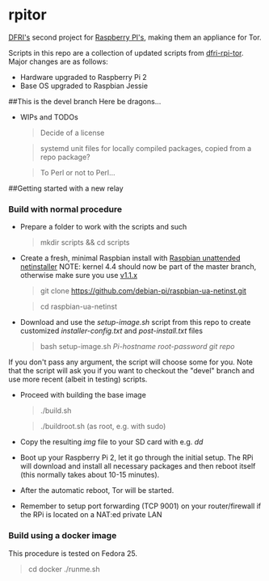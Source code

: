 # rpitor

[DFRI's](https://www.dfri.se/) second project for [Raspberry PI's](https://www.dfri.se/projekt/tor/rpi/), making them an appliance for Tor.

Scripts in this repo are a collection of updated scripts from [dfri-rpi-tor](https://github.com/DFRI/dfri-rpi-tor).
Major changes are as follows:
* Hardware upgraded to Raspberry Pi 2
* Base OS upgraded to Raspbian Jessie

##This is the devel branch
Here be dragons...
* WIPs and TODOs
	> Decide of a license

	> systemd unit files for locally compiled packages, copied from a repo package?

	> To Perl or not to Perl...

##Getting started with a new relay

### Build with normal procedure
* Prepare a folder to work with the scripts and such
	> mkdir scripts && cd scripts

* Create a fresh, minimal Raspbian install with [Raspbian unattended netinstaller](https://github.com/debian-pi/raspbian-ua-netinst)
NOTE: kernel 4.4 should now be part of the master branch, otherwise make sure you use [v1.1.x](https://github.com/debian-pi/raspbian-ua-netinst/tree/v1.1.x)
	> git clone https://github.com/debian-pi/raspbian-ua-netinst.git

	> cd raspbian-ua-netinst

* Download and use the _setup-image.sh_ script from this repo to create customized _installer-config.txt_ and _post-install.txt_ files
	> bash setup-image.sh _Pi-hostname_ _root-password_ _git repo_

If you don't pass any argument, the script will choose some for you. Note that the script will ask you if you want to checkout the "devel" branch and use more recent (albeit in testing) scripts.

* Proceed with building the base image	
	> ./build.sh

	> ./buildroot.sh (as root, e.g. with sudo)

* Copy the resulting _img_ file to your SD card with e.g. _dd_
* Boot up your Raspberry Pi 2, let it go through the initial setup. The RPi will download and install all necessary packages and then reboot itself (this normally takes about 10-15 minutes).
* After the automatic reboot, Tor will be started.
* Remember to setup port forwarding (TCP 9001) on your router/firewall if the RPi is located on a NAT:ed private LAN

### Build using a docker image
This procedure is tested on Fedora 25.
  > cd docker
  > ./runme.sh 
